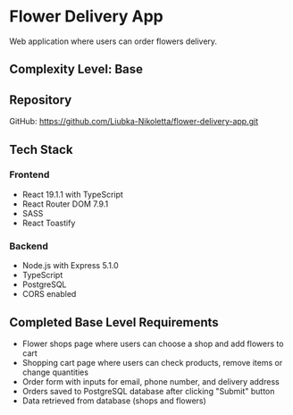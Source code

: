 # Flower Delivery App

Web application where users can order flowers delivery.

## Complexity Level: Base

## Repository

GitHub: https://github.com/Liubka-Nikoletta/flower-delivery-app.git

## Tech Stack

### Frontend
- React 19.1.1 with TypeScript
- React Router DOM 7.9.1
- SASS
- React Toastify

### Backend
- Node.js with Express 5.1.0
- TypeScript
- PostgreSQL
- CORS enabled

## Completed Base Level Requirements
- Flower shops page where users can choose a shop and add flowers to cart
- Shopping cart page where users can check products, remove items or change quantities
- Order form with inputs for email, phone number, and delivery address
- Orders saved to PostgreSQL database after clicking "Submit" button
- Data retrieved from database (shops and flowers)